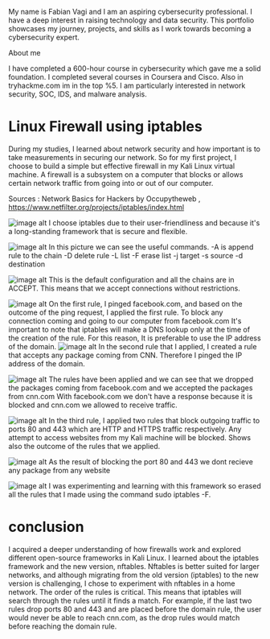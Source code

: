 My name is Fabian Vagi and I am an aspiring cybersecurity professional.
I have a deep interest in raising technology and data security.
This portfolio showcases my journey, projects, and skills as I work towards becoming a cybersecurity expert.

About me

I have completed a 600-hour course in cybersecurity which gave me a solid foundation.
I completed several courses in Coursera and Cisco.
Also in tryhackme.com im in the top %5.
I am particularly interested in network security, SOC, IDS, and malware analysis.


# Linux Firewall using iptables

During my studies, I learned about network security and how important is to take measurements in securing our network.
So for my first project, I choose to build a simple but effective firewall in my Kali Linux virtual machine.
A firewall is a subsystem on a computer that blocks or allows certain network traffic from going into or out of our computer.

Sources : Network Basics for Hackers by Occupytheweb ,  https://www.netfilter.org/projects/iptables/index.html 


![image alt](https://github.com/fabianvagi91/projects/blob/c377fd6b80d301dfa0a679340e0c70552dfa3dfd/iptablesinstall.png)
I choose iptables due to their user-friendliness and because it's a long-standing framework that is secure and flexible. 

![image alt](https://github.com/fabianvagi91/projects/blob/d3c14782a55a493677f2f5d8b0014b5e2f79f168/iptables%20help.jpg)
In this picture we can see the useful commands.
-A is append rule to the chain -D delete rule  -L list -F erase list -j target -s source -d destination 

![image alt](https://github.com/fabianvagi91/projects/blob/72d91838330502b7a7e96f8cd8241c9721629cdd/iptablespolicy.png)
This is the default configuration and all the chains are in ACCEPT. 
This means that we accept connections without restrictions.

![image alt](https://github.com/fabianvagi91/projects/blob/6950366e5c8cfa3a78b012dac15e9eeaee5d1cd2/Iptablesblockfacebook.jpg) 
On the first rule, I pinged facebook.com, and based on the outcome of the ping request, I applied the first rule.
To block any connection coming and going to our computer from facebook.com
It's important to note that iptables will make a DNS lookup only at the time of the creation of the rule.
For this reason, It is preferable to use the IP address of the domain.
![image alt](https://github.com/fabianvagi91/projects/blob/c586794015d09f7287cf1434e439ad19697d0210/iptablescnnblock.jpg)
In the second rule that I applied, I created a rule that accepts any package coming from CNN.
Therefore I pinged the IP address of the domain.

![image alt](https://github.com/fabianvagi91/projects/blob/a704e92ec51dc45474e94a277f317eb9540f2f52/iptablesoutcome.png)
The rules have been applied and we can see that we dropped the packages coming from facebook.com and we accepted the packages from cnn.com
With facebook.com we don't have a response because it is blocked and cnn.com we allowed to receive traffic.

![image alt](https://github.com/fabianvagi91/projects/blob/79cdb355161dcdd526e7da12da109fbfef845b8b/iptables-blockport-list.jpg)
In the third rule, I applied two rules that block outgoing traffic to ports 80 and 443 which are HTTP and HTTPS traffic respectively.
Any attempt to access websites from my Kali machine will be blocked.
Shows also the outcome of the rules that we applied.

![image alt](https://github.com/fabianvagi91/projects/blob/fc73b72a8f3782f8ce394e92d61a3d5ae5f6b78c/iptables-noconneciton.jpg)
As the result of blocking the port 80 and 443 we dont recieve any package from any website


![image alt](https://github.com/fabianvagi91/projects/blob/a704e92ec51dc45474e94a277f317eb9540f2f52/ipttables%20end.png)
I was experimenting and learning with this framework so erased all the rules that I made using the command sudo iptables -F.

# conclusion

I acquired a deeper understanding of how firewalls work and explored different open-source frameworks in Kali Linux. I learned about the iptables framework and the new version, nftables. Nftables is better suited for larger networks, and although migrating from the old version (iptables) to the new version is challenging, I chose to experiment with nftables in a home network.
The order of the rules is critical. This means that iptables will search through the rules until it finds a match. For example, if the last two rules drop ports 80 and 443 and are placed before the domain rule, the user would never be able to reach cnn.com, as the drop rules would match before reaching the domain rule.

